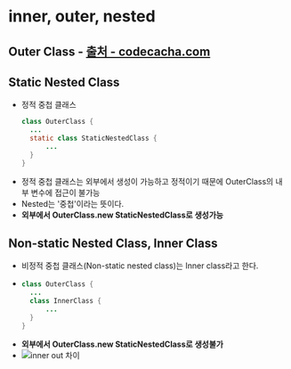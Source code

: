 inner, outer, nested
===

Outer Class - [출처 - codecacha.com](https://codechacha.com/ko/kotlin-nested-classes/)
---


Static Nested Class
---
* 정적 중첩 클래스
  ```Java
  class OuterClass {
    ...
    static class StaticNestedClass {
        ...
    }
  }
  ```
* 정적 중첩 클래스는 외부에서 생성이 가능하고 정적이기 때문에 OuterClass의 내부 변수에 접근이 불가능
* Nested는 '중첩'이라는 뜻이다.
* **외부에서 OuterClass.new StaticNestedClass로 생성가능**


Non-static Nested Class, Inner Class
---
* 비정적 중첩 클래스(Non-static nested class)는 Inner class라고 한다.
* ```java
  class OuterClass {
    ...
    class InnerClass {
        ...
    }
  }
  ```
* **외부에서 OuterClass.new StaticNestedClass로 생성불가**
* ![inner out 차이](/img/innerout.png)

